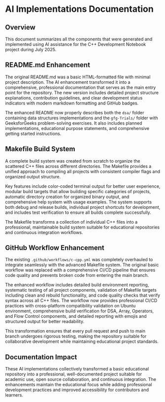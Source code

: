 # AI Implementations Documentation

## Overview
This document summarizes all the components that were generated and implemented using AI assistance for the C++ Development Notebook project during July 2025.

## README.md Enhancement

The original README.md was a basic HTML-formatted file with minimal project description. The AI enhancement transformed it into a comprehensive, professional documentation that serves as the main entry point for the repository. The new version includes detailed project structure explanations, contribution guidelines, and clear development status indicators with modern markdown formatting and GitHub badges.

The enhanced README now properly describes both the `dsa/` folder containing data structures implementations and the `gfg-Trials/` folder with GeeksforGeeks problem-solving exercises. It also includes planned implementations, educational purpose statements, and comprehensive getting started instructions.

## Makefile Build System

A complete build system was created from scratch to organize the scattered C++ files across different directories. The Makefile provides a unified approach to compiling all projects with consistent compiler flags and organized output structure.

Key features include color-coded terminal output for better user experience, modular build targets that allow building specific categories of projects, automatic directory creation for organized binary output, and comprehensive help system with usage examples. The system supports both debug and release builds, individual project shortcuts for development, and includes test verification to ensure all builds complete successfully.

The Makefile transforms a collection of individual C++ files into a professional, maintainable build system suitable for educational repositories and continuous integration workflows.

## GitHub Workflow Enhancement

The existing `.github/workflows/c-cpp.yml` was completely overhauled to integrate seamlessly with the advanced Makefile system. The original basic workflow was replaced with a comprehensive CI/CD pipeline that ensures code quality and prevents broken code from entering the main branch.

The enhanced workflow includes detailed build environment reporting, systematic testing of all project components, validation of Makefile targets including clean and rebuild functionality, and code quality checks that verify syntax across all C++ files. The workflow now provides professional CI/CD practices with cross-platform compatibility validation on Ubuntu environment, comprehensive build verification for DSA, Array, Operators, and Flow Control components, and detailed reporting with emojis and structured output for better readability.

This transformation ensures that every pull request and push to main branch undergoes rigorous testing, making the repository suitable for collaborative development while maintaining educational project standards.

## Documentation Impact

These AI implementations collectively transformed a basic educational repository into a professional, well-documented project suitable for academic use, open source collaboration, and continuous integration. The enhancements maintain the educational focus while adding professional development practices and improved accessibility for contributors and learners.

